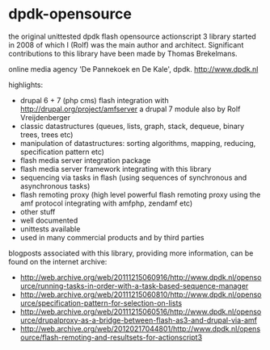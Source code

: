dpdk-opensource
===============

the original unittested dpdk flash opensource actionscript 3 library started in 2008 of which I (Rolf) was the main author and architect.
Significant contributions to this library have been made by Thomas Brekelmans.

online media agency 'De Pannekoek en De Kale', dpdk.
http://www.dpdk.nl

highlights:
- drupal 6 + 7 (php cms) flash integration with http://drupal.org/project/amfserver a drupal 7 module also by Rolf Vreijdenberger
- classic datastructures (queues, lists, graph, stack, dequeue, binary trees, trees etc)
- manipulation of datastructures: sorting algorithms, mapping, reducing, specification pattern etc)
- flash media server integration package
- flash media server framework integrating with this library
- sequencing via tasks in flash (using sequences of synchronous and asynchronous tasks)
- flash remoting proxy (high level powerful flash remoting proxy using the amf protocol integrating with amfphp, zendamf etc)
- other stuff
- well documented
- unittests available
- used in many commercial products and by third parties


blogposts associated with this library, providing more information, can be found on the internet archive:
- http://web.archive.org/web/20111215060916/http://www.dpdk.nl/opensource/running-tasks-in-order-with-a-task-based-sequence-manager
- http://web.archive.org/web/20111215060810/http://www.dpdk.nl/opensource/specification-pattern-for-selection-on-lists
- http://web.archive.org/web/20111215060516/http://www.dpdk.nl/opensource/drupalproxy-as-a-bridge-between-flash-as3-and-drupal-via-amf
- http://web.archive.org/web/20120217044801/http://www.dpdk.nl/opensource/flash-remoting-and-resultsets-for-actionscript3

